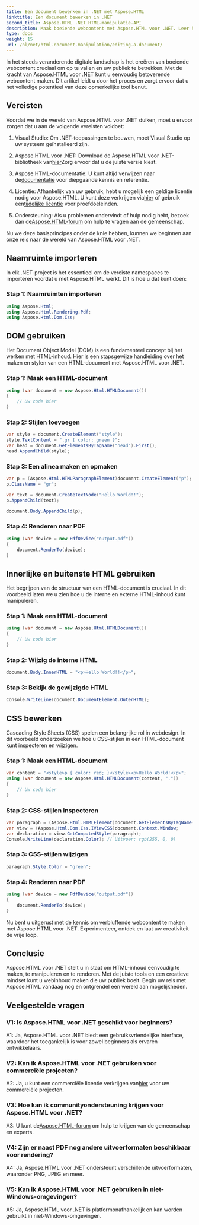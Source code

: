 ```yaml
---
title: Een document bewerken in .NET met Aspose.HTML
linktitle: Een document bewerken in .NET
second_title: Aspose.HTML .NET HTML-manipulatie-API
description: Maak boeiende webcontent met Aspose.HTML voor .NET. Leer hoe u HTML, CSS en meer kunt manipuleren.
type: docs
weight: 15
url: /nl/net/html-document-manipulation/editing-a-document/
---
```


In het steeds veranderende digitale landschap is het creëren van boeiende webcontent cruciaal om op te vallen en uw publiek te betrekken. Met de kracht van Aspose.HTML voor .NET kunt u eenvoudig betoverende webcontent maken. Dit artikel leidt u door het proces en zorgt ervoor dat u het volledige potentieel van deze opmerkelijke tool benut.

## Vereisten

Voordat we in de wereld van Aspose.HTML voor .NET duiken, moet u ervoor zorgen dat u aan de volgende vereisten voldoet:

1. Visual Studio: Om .NET-toepassingen te bouwen, moet Visual Studio op uw systeem geïnstalleerd zijn.

2. Aspose.HTML voor .NET: Download de Aspose.HTML voor .NET-bibliotheek van[hier](https://releases.aspose.com/html/net/)Zorg ervoor dat u de juiste versie kiest.

3.  Aspose.HTML-documentatie: U kunt altijd verwijzen naar de[documentatie](https://reference.aspose.com/html/net/) voor diepgaande kennis en referentie.

4.  Licentie: Afhankelijk van uw gebruik, hebt u mogelijk een geldige licentie nodig voor Aspose.HTML. U kunt deze verkrijgen via[hier](https://purchase.aspose.com/buy) of gebruik een[tijdelijke licentie](https://purchase.aspose.com/temporary-license/) voor proefdoeleinden.

5.  Ondersteuning: Als u problemen ondervindt of hulp nodig hebt, bezoek dan de[Aspose.HTML-forum](https://forum.aspose.com/) om hulp te vragen aan de gemeenschap.

Nu we deze basisprincipes onder de knie hebben, kunnen we beginnen aan onze reis naar de wereld van Aspose.HTML voor .NET.

## Naamruimte importeren

In elk .NET-project is het essentieel om de vereiste namespaces te importeren voordat u met Aspose.HTML werkt. Dit is hoe u dat kunt doen:

### Stap 1: Naamruimten importeren

```csharp
using Aspose.Html;
using Aspose.Html.Rendering.Pdf;
using Aspose.Html.Dom.Css;
```

## DOM gebruiken

Het Document Object Model (DOM) is een fundamenteel concept bij het werken met HTML-inhoud. Hier is een stapsgewijze handleiding over het maken en stylen van een HTML-document met Aspose.HTML voor .NET.

### Stap 1: Maak een HTML-document

```csharp
using (var document = new Aspose.Html.HTMLDocument())
{
    // Uw code hier
}
```

### Stap 2: Stijlen toevoegen

```csharp
var style = document.CreateElement("style");
style.TextContent = ".gr { color: green }";
var head = document.GetElementsByTagName("head").First();
head.AppendChild(style);
```

### Stap 3: Een alinea maken en opmaken

```csharp
var p = (Aspose.Html.HTMLParagraphElement)document.CreateElement("p");
p.ClassName = "gr";

var text = document.CreateTextNode("Hello World!!");
p.AppendChild(text);

document.Body.AppendChild(p);
```

### Stap 4: Renderen naar PDF

```csharp
using (var device = new PdfDevice("output.pdf"))
{
    document.RenderTo(device);
}
```

## Innerlijke en buitenste HTML gebruiken

Het begrijpen van de structuur van een HTML-document is cruciaal. In dit voorbeeld laten we u zien hoe u de interne en externe HTML-inhoud kunt manipuleren.

### Stap 1: Maak een HTML-document

```csharp
using (var document = new Aspose.Html.HTMLDocument())
{
    // Uw code hier
}
```

### Stap 2: Wijzig de interne HTML

```csharp
document.Body.InnerHTML = "<p>Hello World!!</p>";
```

### Stap 3: Bekijk de gewijzigde HTML

```csharp
Console.WriteLine(document.DocumentElement.OuterHTML);
```

## CSS bewerken

Cascading Style Sheets (CSS) spelen een belangrijke rol in webdesign. In dit voorbeeld onderzoeken we hoe u CSS-stijlen in een HTML-document kunt inspecteren en wijzigen.

### Stap 1: Maak een HTML-document

```csharp
var content = "<style>p { color: red; }</style><p>Hello World!</p>";
using (var document = new Aspose.Html.HTMLDocument(content, "."))
{
    // Uw code hier
}
```

### Stap 2: CSS-stijlen inspecteren

```csharp
var paragraph = (Aspose.Html.HTMLElement)document.GetElementsByTagName("p").First();
var view = (Aspose.Html.Dom.Css.IViewCSS)document.Context.Window;
var declaration = view.GetComputedStyle(paragraph);
Console.WriteLine(declaration.Color); // Uitvoer: rgb(255, 0, 0)
```

### Stap 3: CSS-stijlen wijzigen

```csharp
paragraph.Style.Color = "green";
```

### Stap 4: Renderen naar PDF

```csharp
using (var device = new PdfDevice("output.pdf"))
{
    document.RenderTo(device);
}
```

Nu bent u uitgerust met de kennis om verbluffende webcontent te maken met Aspose.HTML voor .NET. Experimenteer, ontdek en laat uw creativiteit de vrije loop.

## Conclusie

Aspose.HTML voor .NET stelt u in staat om HTML-inhoud eenvoudig te maken, te manipuleren en te renderen. Met de juiste tools en een creatieve mindset kunt u webinhoud maken die uw publiek boeit. Begin uw reis met Aspose.HTML vandaag nog en ontgrendel een wereld aan mogelijkheden.

## Veelgestelde vragen

### V1: Is Aspose.HTML voor .NET geschikt voor beginners?

A1: Ja, Aspose.HTML voor .NET biedt een gebruiksvriendelijke interface, waardoor het toegankelijk is voor zowel beginners als ervaren ontwikkelaars.

### V2: Kan ik Aspose.HTML voor .NET gebruiken voor commerciële projecten?

 A2: Ja, u kunt een commerciële licentie verkrijgen van[hier](https://purchase.aspose.com/buy) voor uw commerciële projecten.

### V3: Hoe kan ik communityondersteuning krijgen voor Aspose.HTML voor .NET?

 A3: U kunt de[Aspose.HTML-forum](https://forum.aspose.com/) om hulp te krijgen van de gemeenschap en experts.

### V4: Zijn er naast PDF nog andere uitvoerformaten beschikbaar voor rendering?

A4: Ja, Aspose.HTML voor .NET ondersteunt verschillende uitvoerformaten, waaronder PNG, JPEG en meer.

### V5: Kan ik Aspose.HTML voor .NET gebruiken in niet-Windows-omgevingen?

A5: Ja, Aspose.HTML voor .NET is platformonafhankelijk en kan worden gebruikt in niet-Windows-omgevingen.